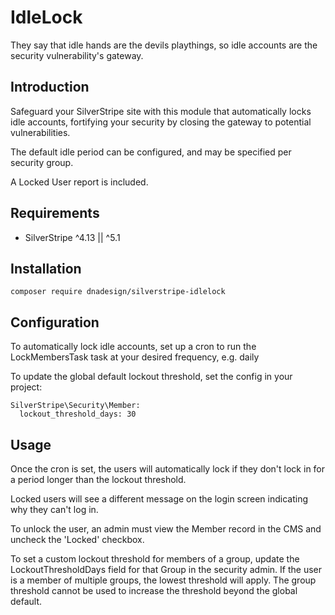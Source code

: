 # IdleLock
They say that idle hands are the devils playthings, so idle accounts are the security vulnerability's gateway.

## Introduction

Safeguard your SilverStripe site with this module that automatically locks idle accounts, fortifying your security by closing the gateway to potential vulnerabilities. 

The default idle period can be configured, and may be specified per security group.

A Locked User report is included.

## Requirements

* SilverStripe ^4.13 || ^5.1

## Installation

`composer require dnadesign/silverstripe-idlelock`

## Configuration

To automatically lock idle accounts, set up a cron to run the LockMembersTask task at your desired frequency, e.g. daily

To update the global default lockout threshold, set the config in your project:

```
SilverStripe\Security\Member:
  lockout_threshold_days: 30
```

## Usage

Once the cron is set, the users will automatically lock if they don't lock in for a period longer than the lockout threshold.

Locked users will see a different message on the login screen indicating why they can't log in.

To unlock the user, an admin must view the Member record in the CMS and uncheck the 'Locked' checkbox.

To set a custom lockout threshold for members of a group, update the LockoutThresholdDays field for that Group in the security admin. 
If the user is a member of multiple groups, the lowest threshold will apply.
The group threshold cannot be used to increase the threshold beyond the global default.
